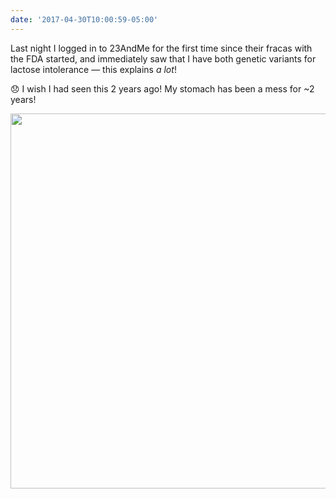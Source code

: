 ```yaml
---
date: '2017-04-30T10:00:59-05:00'
---
```

Last night I logged in to 23AndMe for the first time since their fracas with the FDA started, and immediately saw that I have both genetic variants for lactose intolerance — this explains _a lot_! 

😞 I wish I had seen this 2 years ago! My stomach has been a mess for ~2 years!

<img src="uploads/2017/384e73aebf.jpg" width="600" height="600" style="height: auto" />
